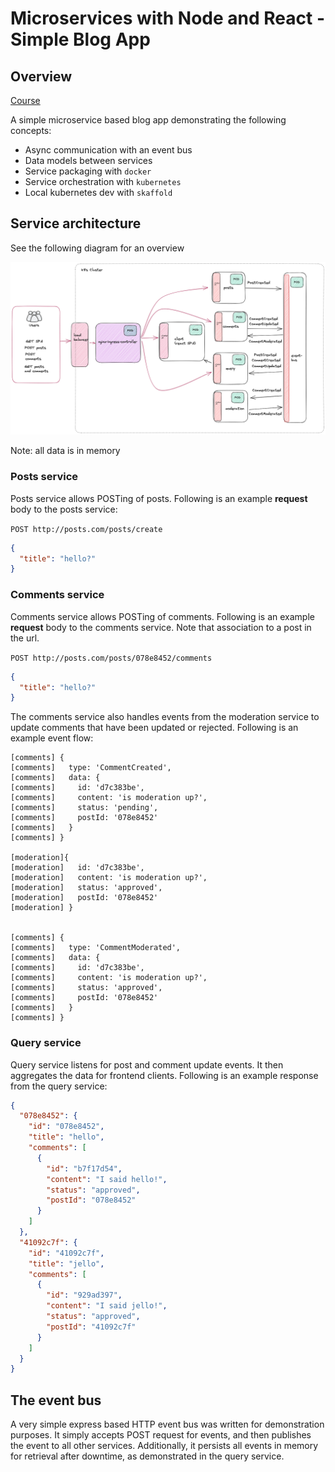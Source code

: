 # Microservices with Node and React - Simple Blog App

## Overview

[Course](https://www.udemy.com/course/microservices-with-node-js-and-react/)

A simple microservice based blog app demonstrating the following concepts:

- Async communication with an event bus
- Data models between services
- Service packaging with `docker`
- Service orchestration with `kubernetes`
- Local kubernetes dev with `skaffold`

## Service architecture

See the following diagram for an overview

![service architecture](./assets/readme.png "Service architecture")

Note: all data is in memory

### Posts service

Posts service allows POSTing of posts. Following is an example **request** body to the posts service:

`POST http://posts.com/posts/create`

```json
{
  "title": "hello?"
}
```

### Comments service

Comments service allows POSTing of comments. Following is an example **request** body to the comments service. Note that association to a post in the url.

`POST http://posts.com/posts/078e8452/comments`

```json
{
  "title": "hello?"
}
```

The comments service also handles events from the moderation service to update comments that have been updated or rejected. Following is an example event flow:

```text
[comments] {
[comments]   type: 'CommentCreated',
[comments]   data: {
[comments]     id: 'd7c383be',
[comments]     content: 'is moderation up?',
[comments]     status: 'pending',
[comments]     postId: '078e8452'
[comments]   }
[comments] }

[moderation]{
[moderation]   id: 'd7c383be',
[moderation]   content: 'is moderation up?',
[moderation]   status: 'approved',
[moderation]   postId: '078e8452'
[moderation] }


[comments] {
[comments]   type: 'CommentModerated',
[comments]   data: {
[comments]     id: 'd7c383be',
[comments]     content: 'is moderation up?',
[comments]     status: 'approved',
[comments]     postId: '078e8452'
[comments]   }
[comments] }
```

### Query service

Query service listens for post and comment update events. It then aggregates the data for frontend clients. Following is an example response from the query service:

```json
{
  "078e8452": {
    "id": "078e8452",
    "title": "hello",
    "comments": [
      {
        "id": "b7f17d54",
        "content": "I said hello!",
        "status": "approved",
        "postId": "078e8452"
      }
    ]
  },
  "41092c7f": {
    "id": "41092c7f",
    "title": "jello",
    "comments": [
      {
        "id": "929ad397",
        "content": "I said jello!",
        "status": "approved",
        "postId": "41092c7f"
      }
    ]
  }
}
```

## The event bus

A very simple express based HTTP event bus was written for demonstration purposes. It simply accepts POST request for events, and then publishes the event to all other services. Additionally, it persists all events in memory for retrieval after downtime, as demonstrated in the query service.
